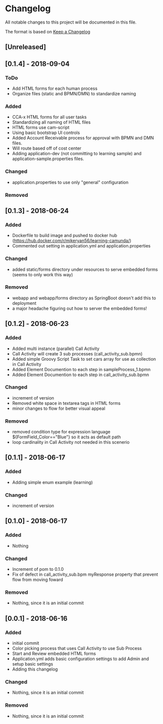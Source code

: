 # Changelog
All notable changes to this project will be documented in this file.

The format is based on [Keep a Changelog](https://keepachangelog.com/en/1.0.0/) 

## [Unreleased]
## [0.1.4] - 2018-09-04

### ToDo
- Add HTML forms for each human process
- Organize files (static and BPMN/DMN) to standardize naming
### Added
- CCA-x HTML forms for all user tasks
- Standardizing all naming of HTML files
- HTML forms use cam-script
- Using basic bootstrap UI controls
- Added Account Receivable process for approval with BPMN and DMN files.
- Will route based off of cost center
- Adding application-dev (not committing to learning sample) and application-sample.properties files. 
### Changed
- application.properties to use only "general" configuration

### Removed



## [0.1.3] - 2018-06-24
### Added
- Dockerfile to build image and pushed to docker hub (https://hub.docker.com/r/mikeryan56/learning-camunda/)
- Commented out setting in application.yml and application.properties

### Changed
- added static/forms directory under resources to serve embedded forms (seems to only work this way)

### Removed
- webapp and webapp/forms directory as SpringBoot doesn't add this to deployment
- a major headache figuring out how to server the embedded forms!

## [0.1.2] - 2018-06-23
### Added
- Added multi instance (parallel) Call Activity
- Call Activity will create 3 sub processes (call_activity_sub.bpmn)
- Added simple Groovy Script Task to set cars array for use as collection in Call Activity
- Added Element Documention to each step in sampleProcess_1.bpmn
- Added Element Documention to each step in call_activity_sub.bpmn

### Changed
- increment of version
- Removed white space in textarea tags in HTML forms
- minor changes to flow for better visual appeal

### Removed
- removed condition type for expression language ${FormField_Color=="Blue"} so it acts as default path
- loop cardinality in Call Activity not needed in this scenerio

## [0.1.1] - 2018-06-17
### Added
- Adding simple enum example (learning)

### Changed
- increment of version

## [0.1.0] - 2018-06-17
### Added
- Nothing

### Changed
- Increment of pom to 0.1.0
- Fix of defect in call_activity_sub.bpm myResponse property that prevent flow from moving foward

### Removed
- Nothing, since it is an initial commit

## [0.0.1] - 2018-06-16
### Added
- initial commit
- Color picking process that uses Call Activity to use Sub Process
- Start and Review embedded HTML forms
- Application.yml adds basic configuration settings to add Admin and setup basic settings
- Adding this changelog

### Changed
- Nothing, since it is an initial commit

### Removed
- Nothing, since it is an initial commit
